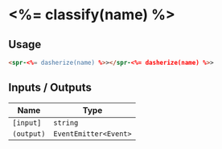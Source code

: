 # <%= classify(name) %>

## Usage

```html
<spr-<%= dasherize(name) %>></spr-<%= dasherize(name) %>>
```

## Inputs / Outputs

| Name       | Type                  |
| ---------- | --------------------- |
| `[input]`  | `string`              |
| `(output)` | `EventEmitter<Event>` |
